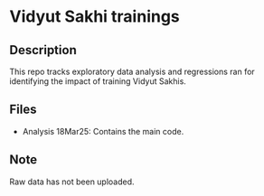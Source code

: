 # Vidyut Sakhi trainings

## Description
This repo tracks exploratory data analysis and regressions ran for identifying the impact of training Vidyut Sakhis.

## Files
* Analysis 18Mar25: Contains the main code.

## Note
Raw data has not been uploaded.


